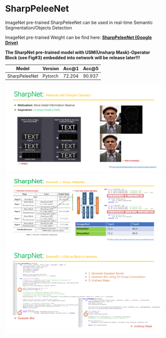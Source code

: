 # SharpPeleeNet
ImageNet pre-trained SharpPeleeNet can be used in real-time Semantic Segmentation/Objects Detection

ImageNet pre-trained Weight can be find here: **[SharpPeleeNet (Google Drive)](https://drive.google.com/open?id=18drR8S433MIAN1d7CmHLXsuB4EQIrWWa)**

**The SharpNet pre-trained model with USM(Unsharp Mask)-Operator Block (see Fig#3) embedded into network will be release later!!!**

Model | Version | Acc@1 | Acc@5
--- | --- | --- | ---
SharpPeleeNet | Pytorch | 72.204 | 90.937


<p align="center">
<img src="https://github.com/ansleliu/SharpPeleeNet/blob/master/SharpNet%231.png" />
<img src="https://github.com/ansleliu/SharpPeleeNet/blob/master/SharpNet%232.png" />
<img src="https://github.com/ansleliu/SharpPeleeNet/blob/master/SharpNet%233.png" />
</p>
